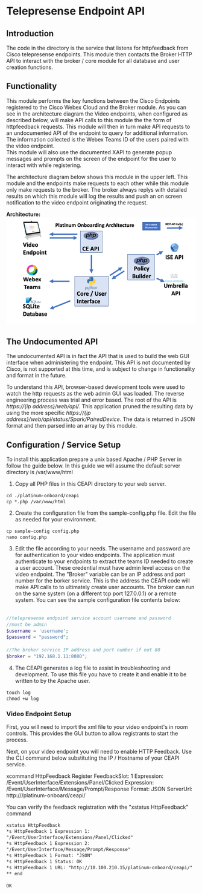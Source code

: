 # Telepresense Endpoint API

## Introduction

The code in the directory is the service that listens for httpfeedback from Cisco telepresense
endpoints.  This module then contacts the Broker HTTP API to interact with the broker / core module
for all database and user creation functions.

## Functionality

This module performs the key functions between the Cisco Endpoints registered to the Cisco Webex Cloud
and the Broker module.  As you can see in the architecture diagram the Video endpoints, when configured
as described below, will make API calls to this module the the form of httpfeedback requests.  This
module will then in turn make API requests to an undocumented API of the endpoint to query for additional
information.  The information collected is the Webex Teams ID of the users paired with the video endpoint.  
This module will also use the documented XAPI to generate popup messages and prompts on the screen of the
endpoint for the user to interact with while registering.

The architecture diagram below shows this module in the upper left.  This module and the endpoints make
requests to each other while this module only make requests to the broker.  The broker always replys with
detailed results on which this module will log the results and push an on screen notification to the
video endpoint originating the request.

**Architecture:**
![Architecture](img/architecture.png)

## The Undocumented API

The undocumented API is in fact the API that is used to build the web GUI interface when administering
the endpoint.  This API is not documented by Cisco, is not supported at this time, and is subject to change
in functionality and format in the future.

To understand this API, browser-based development tools were used to watch the http requests as the
web admin GUI was loaded.  The reverse engineering process was trial and error based.  The root of the
API is *https://{ip address}/web/api/*.  This application pruned the resulting data by using the more
specific *https://{ip address}/web/api/status/Spark/PairedDevice*.  The data is returned in JSON format
and then parsed into an array by this module.

## Configuration / Service Setup

To install this application prepare a unix based Apache / PHP Server in follow the guide below.
In this guide we will assume the default server directory is /var/www/html

1. Copy all PHP files in this CEAPI directory to your web server.
```
cd ./platinum-onboard/ceapi
cp *.php /var/www/html
```
2. Create the configuration file from the sample-config.php file.  Edit the file
as needed for your environment.
```
cp sample-config config.php
nano config.php
```
3. Edit the file according to your needs.  The username and password are for authentication
to your video endpoints.  The application must authenticate to your endpoints to extract the
teams ID needed to create a user account.  These credential must have admin level access
on the video endpoint.
The "Broker" variable can be an IP address and port number for the borker service.  This is
the address the CEAPI code will make API calls to to ultimately create user accounts.
The broker can run on the same system (on a different tcp port 127.0.0.1) or a remote system.
You can see the sample configuration file contents below:

```php

//telepresense endpoint service account username and password
//must be admin
$username = 'username';  
$password = "password";

//The broker service IP address and port number if not 80
$broker = "192.168.1.11:8080";
```
4. The CEAPI generates a log file to assist in troubleshooting and development. To
use this file you have to create it and enable it to be written to by the Apache user.

```
touch log
chmod +w log
```


### Video Endpoint Setup

First, you will need to import the xml file to your video endpoint's in room controls.  This
provides the GUI button to allow registrants to start the process.  


Next, on your video endpoint you will need to enable HTTP Feedback.  Use the CLI command below
substituting the IP / Hostname of your CEAPI service.

xcommand HttpFeedback Register FeedbackSlot: 1
Expression: /Event/UserInterface/Extensions/Panel/Clicked
Expression: /Event/UserInterface/Message/Prompt/Response
Format: JSON
ServerUrl: http://<ip address>/platinum-onboard/ceapi/


You can verify the feedback registration with the "xstatus HttpFeedback" command

```
xstatus HttpFeedback
*s HttpFeedback 1 Expression 1: "/Event/UserInterface/Extensions/Panel/Clicked"
*s HttpFeedback 1 Expression 2: "/Event/UserInterface/Message/Prompt/Response"
*s HttpFeedback 1 Format: "JSON"
*s HttpFeedback 1 Status: OK
*s HttpFeedback 1 URL: "http://10.100.210.15/platinum-onboard/ceapi/"
** end

OK
```
